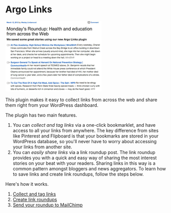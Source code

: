 # Argo Links

![link roundup](img/published-roundup.png)

This plugin makes it easy to collect links from across the web and share them right from your WordPress dashboard.

The plugin has two main features.

1. You can *collect and tag links* via a one-click bookmarklet, and have access to all your links from anywhere. The key difference from sites like Pinterest and Flipboard is that your bookmarks are stored in your WordPress database, so you'll never have to worry about accessing your links from another site.
2. You can *easily share links* via a link roundup post. The link roundup provides you with a quick and easy way of sharing the most interest stories on your beat with your readers. Sharing links in this way is a common pattern amongst bloggers and news aggregators. To learn how to save links and create link roundups, follow the steps below.

Here's how it works.

1. [Collect and tag links](saving-links)
2. [Create link roundups](link-roundups)
3. [Send your roundup to MailChimp](mailchimp)

